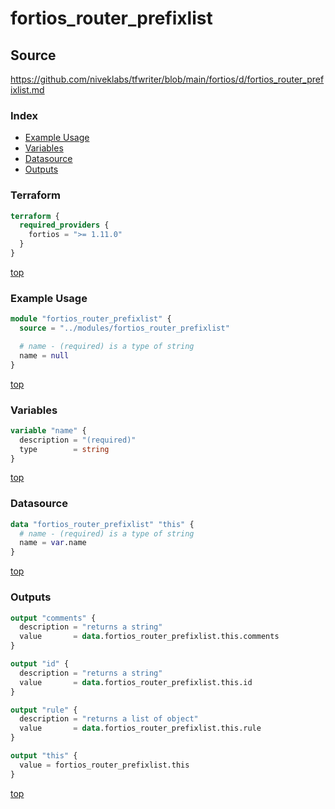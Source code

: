 # fortios_router_prefixlist

## Source

https://github.com/niveklabs/tfwriter/blob/main/fortios/d/fortios_router_prefixlist.md

### Index

- [Example Usage](#example-usage)
- [Variables](#variables)
- [Datasource](#datasource)
- [Outputs](#outputs)

### Terraform

```terraform
terraform {
  required_providers {
    fortios = ">= 1.11.0"
  }
}
```

[top](#index)

### Example Usage

```terraform
module "fortios_router_prefixlist" {
  source = "../modules/fortios_router_prefixlist"

  # name - (required) is a type of string
  name = null
}
```

[top](#index)

### Variables

```terraform
variable "name" {
  description = "(required)"
  type        = string
}
```

[top](#index)

### Datasource

```terraform
data "fortios_router_prefixlist" "this" {
  # name - (required) is a type of string
  name = var.name
}
```

[top](#index)

### Outputs

```terraform
output "comments" {
  description = "returns a string"
  value       = data.fortios_router_prefixlist.this.comments
}

output "id" {
  description = "returns a string"
  value       = data.fortios_router_prefixlist.this.id
}

output "rule" {
  description = "returns a list of object"
  value       = data.fortios_router_prefixlist.this.rule
}

output "this" {
  value = fortios_router_prefixlist.this
}
```

[top](#index)